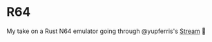# R64

My take on a Rust N64 emulator going through @yupferris's [Stream](https://www.youtube.com/playlist?list=PL-sXmdrqqYYcznDg4xwAJWQgNL2gRray2) :tada:
